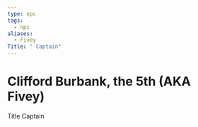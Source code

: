 ```yaml
---
type: npc
tags:
  - npc
aliases:
  - Fivey
Title: " Captain"
---
```


# Clifford Burbank, the 5th (AKA Fivey)
<span class="dataview inline-field"><span class="inline-field-key">Title</span><span class="inline-field-value"> Captain</span></span>